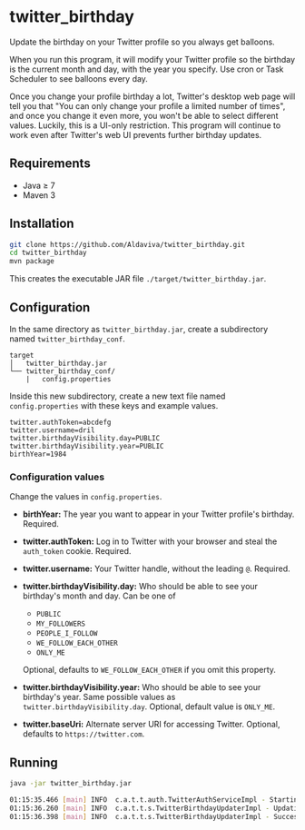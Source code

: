 twitter_birthday
================

Update the birthday on your Twitter profile so you always get balloons.

When you run this program, it will modify your Twitter profile so the birthday is the current month and day, with the year
you specify. Use cron or Task Scheduler to see balloons every day.

Once you change your profile birthday a lot, Twitter's desktop web page will tell you that "You can only change your 
profile a limited number of times", and once you change it even more, you won't be able to select different values. 
Luckily, this is a UI-only restriction. This program will continue to work even after Twitter's web UI prevents further 
birthday updates.

## Requirements

- Java &ge; 7
- Maven 3

## Installation

```bash
git clone https://github.com/Aldaviva/twitter_birthday.git
cd twitter_birthday
mvn package
```

This creates the executable JAR file `./target/twitter_birthday.jar`.
    
## Configuration

In the same directory as `twitter_birthday.jar`, create a subdirectory named `twitter_birthday_conf`.

    target
    │   twitter_birthday.jar
    └── twitter_birthday_conf/
        |   config.properties

Inside this new subdirectory, create a new text file named `config.properties` with these keys and example values.

    twitter.authToken=abcdefg
    twitter.username=dril
    twitter.birthdayVisibility.day=PUBLIC
    twitter.birthdayVisibility.year=PUBLIC
    birthYear=1984
    
### Configuration values

Change the values in `config.properties`.
    
- **birthYear:** The year you want to appear in your Twitter profile's birthday. Required.
- **twitter.authToken:** Log in to Twitter with your browser and steal the `auth_token` cookie. Required.
- **twitter.username:** Your Twitter handle, without the leading `@`. Required.
- **twitter.birthdayVisibility.day:** Who should be able to see your birthday's month and day. Can be one of
    - `PUBLIC`
    - `MY_FOLLOWERS`
    - `PEOPLE_I_FOLLOW`
    - `WE_FOLLOW_EACH_OTHER`
    - `ONLY_ME`
    
    Optional, defaults to `WE_FOLLOW_EACH_OTHER` if you omit this property.
    
- **twitter.birthdayVisibility.year:** Who should be able to see your birthday's year. Same possible values as 
`twitter.birthdayVisibility.day`. Optional, default value is `ONLY_ME`.
- **twitter.baseUri:** Alternate server URI for accessing Twitter. Optional, defaults to `https://twitter.com`.

## Running

```bash
java -jar twitter_birthday.jar
```
<!-- -->
```bash
01:15:35.466 [main] INFO  c.a.t.t.auth.TwitterAuthServiceImpl - Starting new Twitter session for user dril
01:15:36.260 [main] INFO  c.a.t.t.s.TwitterBirthdayUpdaterImpl - Updating birthday to January 8, 1984
01:15:36.398 [main] INFO  c.a.t.t.s.TwitterBirthdayUpdaterImpl - Successfully updated birthday on Twitter profile to January 8, 1984
```